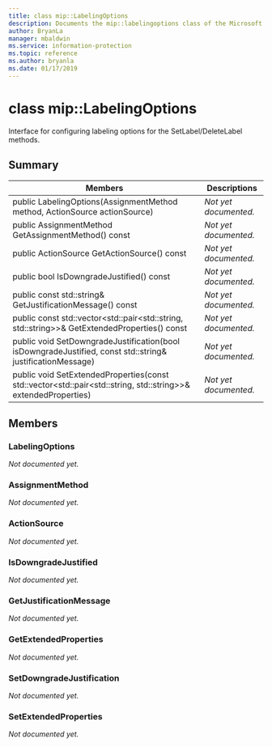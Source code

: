 ```yaml
---
title: class mip::LabelingOptions 
description: Documents the mip::labelingoptions class of the Microsoft Information Protection (MIP) SDK.
author: BryanLa
manager: mbaldwin
ms.service: information-protection
ms.topic: reference
ms.author: bryanla
ms.date: 01/17/2019
---
```


# class mip::LabelingOptions 
Interface for configuring labeling options for the SetLabel/DeleteLabel methods.
  
## Summary
 Members                        | Descriptions                                
--------------------------------|---------------------------------------------
 public LabelingOptions(AssignmentMethod method, ActionSource actionSource)  | _Not yet documented._
 public AssignmentMethod GetAssignmentMethod() const  | _Not yet documented._
 public ActionSource GetActionSource() const  | _Not yet documented._
 public bool IsDowngradeJustified() const  | _Not yet documented._
 public const std::string& GetJustificationMessage() const  | _Not yet documented._
public const std::vector<std::pair<std::string, std::string>>& GetExtendedProperties() const  | _Not yet documented._
 public void SetDowngradeJustification(bool isDowngradeJustified, const std::string& justificationMessage)  | _Not yet documented._
public void SetExtendedProperties(const std::vector<std::pair<std::string, std::string>>& extendedProperties)  | _Not yet documented._
  
## Members
  
### LabelingOptions
_Not documented yet._

  
### AssignmentMethod
_Not documented yet._

  
### ActionSource
_Not documented yet._

  
### IsDowngradeJustified
_Not documented yet._

  
### GetJustificationMessage
_Not documented yet._

  
### GetExtendedProperties
_Not documented yet._

  
### SetDowngradeJustification
_Not documented yet._

  
### SetExtendedProperties
_Not documented yet._
